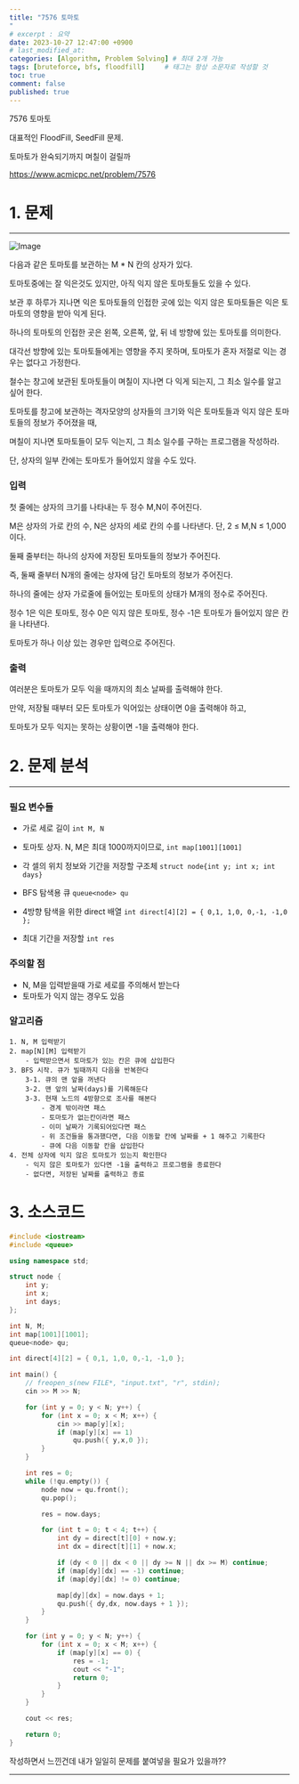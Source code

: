 ```yaml
---
title: "7576 토마토
"
# excerpt : 요약
date: 2023-10-27 12:47:00 +0900
# last_modified_at: 
categories: [Algorithm, Problem Solving] # 최대 2개 가능
tags: [bruteforce, bfs, floodfill]     # 태그는 항상 소문자로 작성할 것
toc: true
comment: false
published: true
---
```


7576 토마토

대표적인 FloodFill, SeedFill 문제. 

토마토가 완숙되기까지 며칠이 걸릴까

https://www.acmicpc.net/problem/7576

# 1. 문제
---

![Image](https://github.com/user-attachments/assets/d2b6b07d-178e-4c51-be4a-9e6b9ac77194)

다음과 같은 토마토를 보관하는 M * N 칸의 상자가 있다.

토마토중에는 잘 익은것도 있지만, 아직 익지 않은 토마토들도 있을 수 있다.

보관 후 하루가 지나면 익은 토마토들의 인접한 곳에 있는 익지 않은 토마토들은 익은 토마토의 영향을 받아 익게 된다. 

하나의 토마토의 인접한 곳은 왼쪽, 오른쪽, 앞, 뒤 네 방향에 있는 토마토를 의미한다. 

대각선 방향에 있는 토마토들에게는 영향을 주지 못하며, 토마토가 혼자 저절로 익는 경우는 없다고 가정한다. 

철수는 창고에 보관된 토마토들이 며칠이 지나면 다 익게 되는지, 그 최소 일수를 알고 싶어 한다.

토마토를 창고에 보관하는 격자모양의 상자들의 크기와 익은 토마토들과 익지 않은 토마토들의 정보가 주어졌을 때,

며칠이 지나면 토마토들이 모두 익는지, 그 최소 일수를 구하는 프로그램을 작성하라. 

단, 상자의 일부 칸에는 토마토가 들어있지 않을 수도 있다.

### 입력
첫 줄에는 상자의 크기를 나타내는 두 정수 M,N이 주어진다. 

M은 상자의 가로 칸의 수, N은 상자의 세로 칸의 수를 나타낸다. 단, 2 ≤ M,N ≤ 1,000 이다. 

둘째 줄부터는 하나의 상자에 저장된 토마토들의 정보가 주어진다.

즉, 둘째 줄부터 N개의 줄에는 상자에 담긴 토마토의 정보가 주어진다. 

하나의 줄에는 상자 가로줄에 들어있는 토마토의 상태가 M개의 정수로 주어진다. 

정수 1은 익은 토마토, 정수 0은 익지 않은 토마토, 정수 -1은 토마토가 들어있지 않은 칸을 나타낸다.

토마토가 하나 이상 있는 경우만 입력으로 주어진다.


### 출력
여러분은 토마토가 모두 익을 때까지의 최소 날짜를 출력해야 한다. 

만약, 저장될 때부터 모든 토마토가 익어있는 상태이면 0을 출력해야 하고, 

토마토가 모두 익지는 못하는 상황이면 -1을 출력해야 한다.

# 2. 문제 분석
---
### 필요 변수들
- 가로 세로 길이 `int M, N`
- 토마토 상자. N, M은 최대 1000까지이므로, `int map[1001][1001]`
- 각 셀의 위치 정보와 기간을 저장할 구조체 `struct node{int y; int x; int days}`
- BFS 탐색용 큐 `queue<node> qu`
- 4방향 탐색을 위한 direct 배열 `int direct[4][2] = { 0,1, 1,0, 0,-1, -1,0 };`

- 최대 기간을 저장할 `int res`

### 주의할 점
- N, M을 입력받을때 가로 세로를 주의해서 받는다
- 토마토가 익지 않는 경우도 있음

### 알고리즘
```
1. N, M 입력받기
2. map[N][M] 입력받기
    - 입력받으면서 토마토가 있는 칸은 큐에 삽입한다
3. BFS 시작. 큐가 빌때까지 다음을 반복한다
    3-1. 큐의 맨 앞을 꺼낸다
    3-2. 맨 앞의 날짜(days)를 기록해둔다
    3-3. 현재 노드의 4방향으로 조사를 해본다
        - 경계 밖이라면 패스
        - 토마토가 없는칸이라면 패스
        - 이미 날짜가 기록되어있다면 패스
        - 위 조건들을 통과했다면, 다음 이동할 칸에 날짜를 + 1 해주고 기록한다
        - 큐에 다음 이동할 칸을 삽입한다
4. 전체 상자에 익지 않은 토마토가 있는지 확인한다
    - 익지 않은 토마토가 있다면 -1을 출력하고 프로그램을 종료한다
    - 없다면, 저장된 날짜를 출력하고 종료

```

# 3. 소스코드
```cpp
#include <iostream>
#include <queue>

using namespace std;

struct node {
	int y;
	int x;
	int days;
};

int N, M;
int map[1001][1001];
queue<node> qu;

int direct[4][2] = { 0,1, 1,0, 0,-1, -1,0 };

int main() {
	// freopen_s(new FILE*, "input.txt", "r", stdin);
	cin >> M >> N;

	for (int y = 0; y < N; y++) {
		for (int x = 0; x < M; x++) {
			cin >> map[y][x];
			if (map[y][x] == 1)
				qu.push({ y,x,0 });
		}
	}

	int res = 0;
	while (!qu.empty()) {
		node now = qu.front();
		qu.pop();

		res = now.days;

		for (int t = 0; t < 4; t++) {
			int dy = direct[t][0] + now.y;
			int dx = direct[t][1] + now.x;

			if (dy < 0 || dx < 0 || dy >= N || dx >= M) continue;
			if (map[dy][dx] == -1) continue;
			if (map[dy][dx] != 0) continue;

			map[dy][dx] = now.days + 1;
			qu.push({ dy,dx, now.days + 1 });
		}
	}

	for (int y = 0; y < N; y++) {
		for (int x = 0; x < M; x++) {
			if (map[y][x] == 0) {
				res = -1; 
				cout << "-1";
				return 0;
			}
		}
	}

	cout << res;

	return 0;
}
```



작성하면서 느낀건데 내가 일일히 문제를 붙여넣을 필요가 있을까??


---

